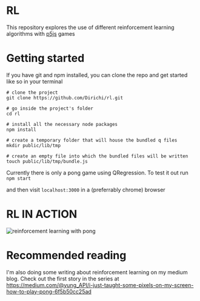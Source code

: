 # RL

This repository explores the use of different reinforcement learning algorithms with [p5js](https://p5js.org/) games

# Getting started
If you have git and npm installed, you can clone the repo and get started like so in your terminal

```
# clone the project
git clone https://github.com/Dirichi/rl.git

# go inside the project's folder
cd rl

# install all the necessary node packages
npm install

# create a temporary folder that will house the bundled q files
mkdir public/lib/tmp

# create an empty file into which the bundled files will be written
touch public/lib/tmp/bundle.js
```

Currently there is only a pong game using QRegression. To test it out run
`npm start`

and then visit `localhost:3000` in a (preferrably chrome) browser

# RL IN ACTION
![reinforcement learning with pong](https://vimeo.com/236285279)

# Recommended reading
I'm also doing some writing about reinforcement learning on my medium blog. Check out the first story in the series at https://medium.com/@yung_API/i-just-taught-some-pixels-on-my-screen-how-to-play-pong-6f5b50cc25ad
